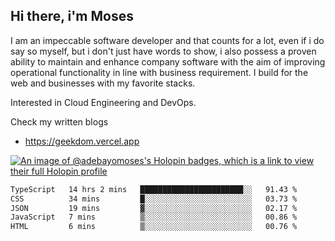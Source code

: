 ## Hi there, i'm Moses

I am an impeccable software developer and that counts for a lot, even if i do say so myself, but i don't just have words to show, i also possess a proven ability to maintain and enhance company software with the aim of improving operational functionality in line with business requirement. I build for the web and businesses with my favorite stacks.

Interested in Cloud Engineering and DevOps.

Check my written blogs
- https://geekdom.vercel.app

[![An image of @adebayomoses's Holopin badges, which is a link to view their full Holopin profile](https://holopin.me/adebayomoses)](https://holopin.io/@adebayomoses)

<!--START_SECTION:waka-->

```txt
TypeScript   14 hrs 2 mins   ███████████████████████░░   91.43 %
CSS          34 mins         █░░░░░░░░░░░░░░░░░░░░░░░░   03.73 %
JSON         19 mins         ▓░░░░░░░░░░░░░░░░░░░░░░░░   02.17 %
JavaScript   7 mins          ▒░░░░░░░░░░░░░░░░░░░░░░░░   00.86 %
HTML         6 mins          ▒░░░░░░░░░░░░░░░░░░░░░░░░   00.76 %
```

<!--END_SECTION:waka-->
